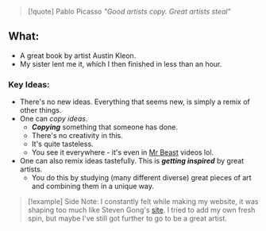 > [!quote] Pablo Picasso
> *"Good artists copy. Great artists steal"*
## What:
- A great book by artist Austin Kleon.
- My sister lent me it, which I then finished in less than an hour. 

### Key Ideas:
- There's no new ideas. Everything that seems new, is simply a remix of other things.
- One can *copy ideas*. 
	- ***Copying*** something that someone has done. 
	- There's no creativity in this.
	- It's quite tasteless. 
	- You see it everywhere - it's even in [Mr Beast](https://youtu.be/gauf6ZmIXxs?si=0tcEb3z4tkfXfsQW) videos lol.
- One can also remix ideas tastefully. This is ***getting inspired*** by great artists. 
	- You do this by studying (many different diverse) great pieces of art and combining them in a unique way. 


> [!example] Side Note:
> I constantly felt while making my website, it was shaping too much like Steven Gong's [site](stevengong.co). I tried to add my own fresh spin, but maybe I've still got further to go to be a great artist.
